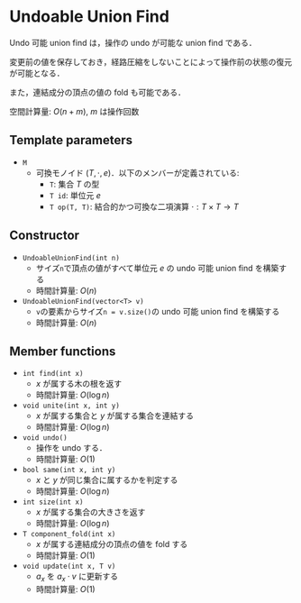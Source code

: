 # Undoable Union Find

Undo 可能 union find は，操作の undo が可能な union find である．

変更前の値を保存しておき，経路圧縮をしないことによって操作前の状態の復元が可能となる．

また，連結成分の頂点の値の fold も可能である．

空間計算量: $O(n + m)$, $m$ は操作回数

## Template parameters

- `M`
    - 可換モノイド $(T, \cdot, e)$．以下のメンバーが定義されている:
        - `T`: 集合 $T$ の型
        - `T id`: 単位元 $e$
        - `T op(T, T)`: 結合的かつ可換な二項演算 $\cdot: T \times T \rightarrow T$

## Constructor

- `UndoableUnionFind(int n)`
    - サイズ`n`で頂点の値がすべて単位元 $e$ の undo 可能 union find を構築する
    - 時間計算量: $O(n)$
- `UndoableUnionFind(vector<T> v)`
    - `v`の要素からサイズ`n = v.size()`の undo 可能 union find を構築する
    - 時間計算量: $O(n)$

## Member functions

- `int find(int x)`
    - $x$ が属する木の根を返す
    - 時間計算量: $O(\log n)$
- `void unite(int x, int y)`
    - $x$ が属する集合と $y$ が属する集合を連結する
    - 時間計算量: $O(\log n)$
- `void undo()`
    - 操作を undo する．
    - 時間計算量: $O(1)$
- `bool same(int x, int y)`
    - $x$ と $y$ が同じ集合に属するかを判定する
    - 時間計算量: $O(\log n)$
- `int size(int x)`
    - $x$ が属する集合の大きさを返す
    - 時間計算量: $O(\log n)$
- `T component_fold(int x)`
    - $x$ が属する連結成分の頂点の値を fold する
    - 時間計算量: $O(1)$
- `void update(int x, T v)`
    - $a_x$ を $a_x \cdot v$ に更新する
    - 時間計算量: $O(1)$